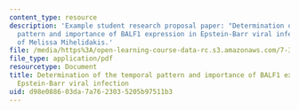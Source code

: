 ```yaml
---
content_type: resource
description: 'Example student research proposal paper: "Determination of the temporal
  pattern and importance of BALF1 expression in Epstein-Barr viral infection." Courtesy
  of Melissa Mihelidakis.'
file: /media/https%3A/open-learning-course-data-rc.s3.amazonaws.com/7-340-immune-evasion-how-sneaky-pathogens-avoid-host-surveillance-spring-2004/d98e088603da7a7623035205b97511b3_mm_resproposal.pdf
file_type: application/pdf
resourcetype: Document
title: Determination of the temporal pattern and importance of BALF1 expression in
  Epstein-Barr viral infection
uid: d98e0886-03da-7a76-2303-5205b97511b3
---
```

